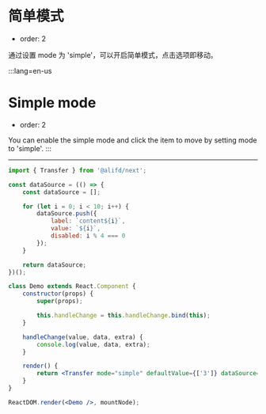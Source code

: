 # 简单模式

- order: 2

通过设置 mode 为 'simple'，可以开启简单模式，点击选项即移动。

:::lang=en-us
# Simple mode

- order: 2

You can enable the simple mode and click the item to move by setting mode to 'simple'.
:::

---

````jsx
import { Transfer } from '@alifd/next';

const dataSource = (() => {
    const dataSource = [];

    for (let i = 0; i < 10; i++) {
        dataSource.push({
            label: `content${i}`,
            value: `${i}`,
            disabled: i % 4 === 0
        });
    }

    return dataSource;
})();

class Demo extends React.Component {
    constructor(props) {
        super(props);

        this.handleChange = this.handleChange.bind(this);
    }

    handleChange(value, data, extra) {
        console.log(value, data, extra);
    }

    render() {
        return <Transfer mode="simple" defaultValue={['3']} dataSource={dataSource} defaultLeftChecked={['1']} onChange={this.handleChange} titles={['Simple Mode', 'Simple Mode']} />;
    }
}

ReactDOM.render(<Demo />, mountNode);
````
